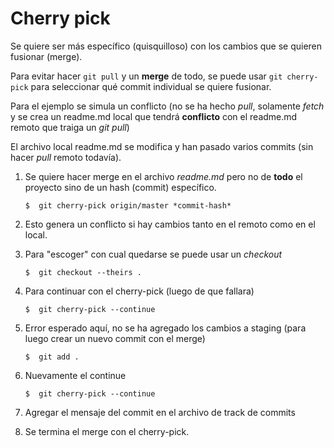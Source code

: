 # Cherry pick

Se quiere ser más específico (quisquilloso) con los cambios que se quieren fusionar (merge).

Para evitar hacer `git pull` y un **merge** de todo, se puede usar `git cherry-pick` para seleccionar qué commit individual se quiere fusionar. 

Para el ejemplo se simula un conflicto (no se ha hecho *pull*, solamente *fetch* y se crea un readme.md local que tendrá **conflicto** con el readme.md remoto que traiga un *git pull*)

El archivo local readme.md se modifica y han pasado varios commits (sin hacer *pull* remoto todavía).

1. Se quiere hacer merge en el archivo *readme.md* pero no de **todo** el proyecto sino de un hash (commit) específico.

    `$  git cherry-pick origin/master *commit-hash*`

2. Esto genera un conflicto si hay cambios tanto en el remoto como en el local. 

3. Para "escoger" con cual quedarse se puede usar un *checkout*

    `$  git checkout --theirs .`

4. Para continuar con el cherry-pick (luego de que fallara)

    `$  git cherry-pick --continue`

5. Error esperado aquí, no se ha agregado los cambios a staging (para luego crear un nuevo commit con el merge)

    `$  git add .`

6. Nuevamente el continue

    `$  git cherry-pick --continue`

7. Agregar el mensaje del commit en el archivo de track de commits 

8. Se termina el merge con el cherry-pick.